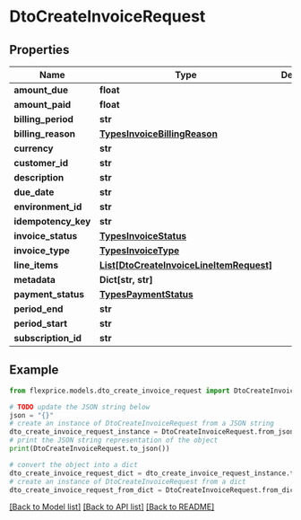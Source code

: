 # DtoCreateInvoiceRequest


## Properties

Name | Type | Description | Notes
------------ | ------------- | ------------- | -------------
**amount_due** | **float** |  | 
**amount_paid** | **float** |  | [optional] 
**billing_period** | **str** |  | [optional] 
**billing_reason** | [**TypesInvoiceBillingReason**](TypesInvoiceBillingReason.md) |  | [optional] 
**currency** | **str** |  | 
**customer_id** | **str** |  | 
**description** | **str** |  | [optional] 
**due_date** | **str** |  | [optional] 
**environment_id** | **str** |  | [optional] 
**idempotency_key** | **str** |  | [optional] 
**invoice_status** | [**TypesInvoiceStatus**](TypesInvoiceStatus.md) |  | [optional] 
**invoice_type** | [**TypesInvoiceType**](TypesInvoiceType.md) |  | [optional] 
**line_items** | [**List[DtoCreateInvoiceLineItemRequest]**](DtoCreateInvoiceLineItemRequest.md) |  | [optional] 
**metadata** | **Dict[str, str]** |  | [optional] 
**payment_status** | [**TypesPaymentStatus**](TypesPaymentStatus.md) |  | [optional] 
**period_end** | **str** |  | [optional] 
**period_start** | **str** |  | [optional] 
**subscription_id** | **str** |  | [optional] 

## Example

```python
from flexprice.models.dto_create_invoice_request import DtoCreateInvoiceRequest

# TODO update the JSON string below
json = "{}"
# create an instance of DtoCreateInvoiceRequest from a JSON string
dto_create_invoice_request_instance = DtoCreateInvoiceRequest.from_json(json)
# print the JSON string representation of the object
print(DtoCreateInvoiceRequest.to_json())

# convert the object into a dict
dto_create_invoice_request_dict = dto_create_invoice_request_instance.to_dict()
# create an instance of DtoCreateInvoiceRequest from a dict
dto_create_invoice_request_from_dict = DtoCreateInvoiceRequest.from_dict(dto_create_invoice_request_dict)
```
[[Back to Model list]](../README.md#documentation-for-models) [[Back to API list]](../README.md#documentation-for-api-endpoints) [[Back to README]](../README.md)


